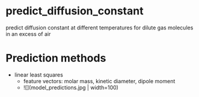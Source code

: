 # predict_diffusion_constant
predict diffusion constant at different temperatures for dilute gas molecules in an excess of air

# Prediction methods
- linear least squares
  - feature vectors: molar mass, kinetic diameter, dipole moment
  - ![](model_predictions.jpg | width=100)
